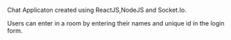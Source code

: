 Chat Applicaton created using ReactJS,NodeJS and Socket.Io.

Users can enter in a room by entering their names and unique id in the login form.
